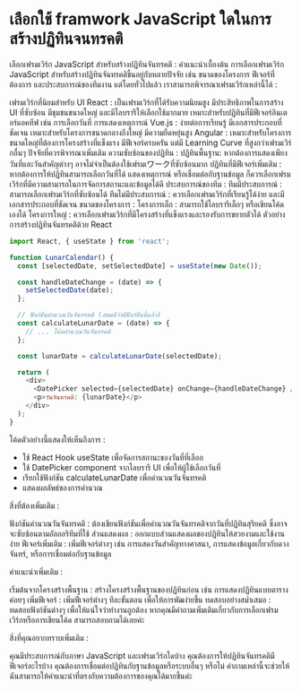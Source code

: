 # เลือกใช้ framwork JavaScript ใดในการสร้างปฏิทินจนทรคติ

เลือกเฟรมเวิร์ก JavaScript สำหรับสร้างปฏิทินจันทรคติ : คำแนะนำเบื้องต้น
การเลือกเฟรมเวิร์ก JavaScript สำหรับสร้างปฏิทินจันทรคติขึ้นอยู่กับหลายปัจจัย เช่น ขนาดของโครงการ ฟีเจอร์ที่ต้องการ และประสบการณ์ของทีมงาน แต่โดยทั่วไปแล้ว เราสามารถพิจารณาเฟรมเวิร์กเหล่านี้ได้ :

เฟรมเวิร์กที่นิยมสำหรับ UI
React : เป็นเฟรมเวิร์กที่ได้รับความนิยมสูง มีประสิทธิภาพในการสร้าง UI ที่ซับซ้อน มีชุมชนขนาดใหญ่ และมีไลบรารีให้เลือกใช้มากมาย เหมาะสำหรับปฏิทินที่มีฟีเจอร์อินเตอร์แอคทีฟ เช่น การเลือกวันที่ การแสดงเหตุการณ์
Vue.js : ง่ายต่อการเรียนรู้ มีเอกสารประกอบที่ชัดเจน เหมาะสำหรับโครงการขนาดกลางถึงใหญ่ มีความยืดหยุ่นสูง
Angular : เหมาะสำหรับโครงการขนาดใหญ่ที่ต้องการโครงสร้างที่แข็งแรง มีฟีเจอร์ครบครัน แต่มี Learning Curve ที่สูงกว่าเฟรมเวิร์กอื่นๆ
ปัจจัยที่ควรพิจารณาเพิ่มเติม
ความซับซ้อนของปฏิทิน :
ปฏิทินพื้นฐาน: หากต้องการแสดงเพียงวันที่และวันสำคัญต่างๆ อาจไม่จำเป็นต้องใช้เฟรมเワークที่ซับซ้อนมาก
ปฏิทินที่มีฟีเจอร์เพิ่มเติม : หากต้องการให้ปฏิทินสามารถเลือกวันที่ได้ แสดงเหตุการณ์ หรือเชื่อมต่อกับฐานข้อมูล ก็ควรเลือกเฟรมเวิร์กที่มีความสามารถในการจัดการสถานะและข้อมูลได้ดี
ประสบการณ์ของทีม :
ทีมมีประสบการณ์ : สามารถเลือกเฟรมเวิร์กที่ซับซ้อนได้
ทีมไม่มีประสบการณ์ : ควรเลือกเฟรมเวิร์กที่เรียนรู้ได้ง่าย และมีเอกสารประกอบที่ชัดเจน
ขนาดของโครงการ :
โครงการเล็ก : สามารถใช้ไลบรารีเล็กๆ หรือเขียนโค้ดเองได้
โครงการใหญ่ : ควรเลือกเฟรมเวิร์กที่มีโครงสร้างที่แข็งแรงและรองรับการขยายตัวได้
ตัวอย่างการสร้างปฏิทินจันทรคติด้วย React

```JavaScript
import React, { useState } from 'react';

function LunarCalendar() {
  const [selectedDate, setSelectedDate] = useState(new Date());

  const handleDateChange = (date) => {
    setSelectedDate(date);
  };

  // ฟังก์ชันคำนวณวันจันทรคติ (สมมติว่ามีฟังก์ชันนี้แล้ว)
  const calculateLunarDate = (date) => {
    // ... โค้ดคำนวณวันจันทรคติ
  };

  const lunarDate = calculateLunarDate(selectedDate);

  return (
    <div>
      <DatePicker selected={selectedDate} onChange={handleDateChange} />
      <p>วันจันทรคติ: {lunarDate}</p>
    </div>
  );
}
```

โค้ดตัวอย่างนี้แสดงให้เห็นถึงการ :
- ใช้ React Hook useState เพื่อจัดการสถานะของวันที่ที่เลือก
- ใช้ DatePicker component จากไลบรารี UI เพื่อให้ผู้ใช้เลือกวันที่
- เรียกใช้ฟังก์ชัน calculateLunarDate เพื่อคำนวณวันจันทรคติ
- แสดงผลลัพธ์ของการคำนวณ

สิ่งที่ต้องเพิ่มเติม :

ฟังก์ชันคำนวณวันจันทรคติ : ต้องเขียนฟังก์ชันเพื่อคำนวณวันจันทรคติจากวันที่ปฏิทินสุริยคติ ซึ่งอาจจะซับซ้อนตามอัลกอริทึมที่ใช้
ส่วนแสดงผล : ออกแบบส่วนแสดงผลของปฏิทินให้สวยงามและใช้งานง่าย
ฟีเจอร์เพิ่มเติม : เพิ่มฟีเจอร์ต่างๆ เช่น การแสดงวันสำคัญทางศาสนา, การแสดงข้อมูลเกี่ยวกับดวงจันทร์, หรือการเชื่อมต่อกับฐานข้อมูล

คำแนะนำเพิ่มเติม :

เริ่มต้นจากโครงสร้างพื้นฐาน : สร้างโครงสร้างพื้นฐานของปฏิทินก่อน เช่น การแสดงปฏิทินแบบตาราง
ค่อยๆ เพิ่มฟีเจอร์ : เพิ่มฟีเจอร์ต่างๆ ทีละขั้นตอน เพื่อให้การพัฒง่ายขึ้น
ทดสอบอย่างสม่ำเสมอ : ทดสอบฟังก์ชันต่างๆ เพื่อให้แน่ใจว่าทำงานถูกต้อง
หากคุณมีคำถามเพิ่มเติมเกี่ยวกับการเลือกเฟรมเวิร์กหรือการเขียนโค้ด สามารถสอบถามได้เลยค่ะ

สิ่งที่คุณอยากทราบเพิ่มเติม :

คุณมีประสบการณ์กับภาษา JavaScript และเฟรมเวิร์กใดบ้าง
คุณต้องการให้ปฏิทินจันทรคติมีฟีเจอร์อะไรบ้าง
คุณต้องการเชื่อมต่อปฏิทินกับฐานข้อมูลหรือระบบอื่นๆ หรือไม่
คำถามเหล่านี้จะช่วยให้ฉันสามารถให้คำแนะนำที่ตรงกับความต้องการของคุณได้มากขึ้นค่ะ
